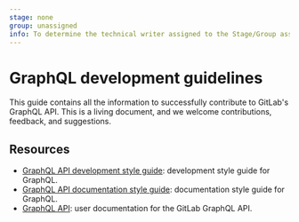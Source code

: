 ```yaml
---
stage: none
group: unassigned
info: To determine the technical writer assigned to the Stage/Group associated with this page, see https://about.gitlab.com/handbook/engineering/ux/technical-writing/#designated-technical-writers
---
```


# GraphQL development guidelines

This guide contains all the information to successfully contribute to GitLab's
GraphQL API. This is a living document, and we welcome contributions,
feedback, and suggestions.

## Resources

- [GraphQL API development style guide](../api_graphql_styleguide.md): development style guide for
  GraphQL.
- [GraphQL API documentation style guide](../documentation/graphql_styleguide.md): documentation
  style guide for GraphQL.
- [GraphQL API](../../api/graphql/index.md): user documentation for the GitLab GraphQL API.
